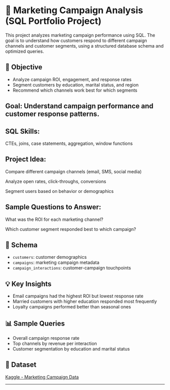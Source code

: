 # 🧠 Marketing Campaign Analysis (SQL Portfolio Project)

This project analyzes marketing campaign performance using SQL. The goal is to understand how customers respond to different campaign channels and customer segments, using a structured database schema and optimized queries.

## 📌 Objective
- Analyze campaign ROI, engagement, and response rates
- Segment customers by education, marital status, and region
- Recommend which channels work best for which segments

## Goal: Understand campaign performance and customer response patterns.
  
## SQL Skills: 
CTEs, joins, case statements, aggregation, window functions

##  Project Idea:

Compare different campaign channels (email, SMS, social media)

Analyze open rates, click-throughs, conversions

Segment users based on behavior or demographics

## Sample Questions to Answer:

What was the ROI for each marketing channel?

Which customer segment responded best to which campaign?

## 🧱 Schema
- `customers`: customer demographics
- `campaigns`: marketing campaign metadata
- `campaign_interactions`: customer-campaign touchpoints

## 💡 Key Insights
- Email campaigns had the highest ROI but lowest response rate
- Married customers with higher education responded most frequently
- Loyalty campaigns performed better than seasonal ones

## 📊 Sample Queries
- Overall campaign response rate
- Top channels by revenue per interaction
- Customer segmentation by education and marital status

## 📁 Dataset
[Kaggle - Marketing Campaign Data](https://www.kaggle.com/datasets/rodsaldanha/arketing-campaign)

---

